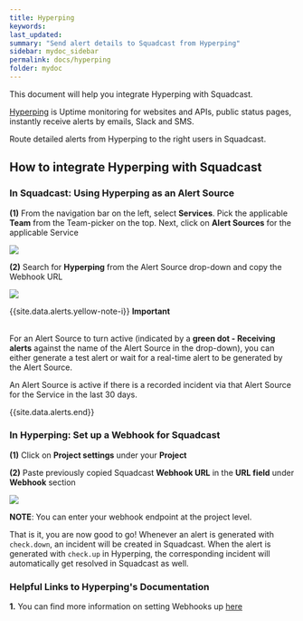 ```yaml
---
title: Hyperping
keywords: 
last_updated: 
summary: "Send alert details to Squadcast from Hyperping"
sidebar: mydoc_sidebar
permalink: docs/hyperping
folder: mydoc
---
```


This document will help you integrate Hyperping with Squadcast.

[Hyperping](https://hyperping.io/) is Uptime monitoring for websites and APIs, public status pages, instantly receive alerts by emails, Slack and SMS.

Route detailed alerts from Hyperping to the right users in Squadcast.

## How to integrate Hyperping with Squadcast

### In Squadcast: Using Hyperping as an Alert Source

**(1)** From the navigation bar on the left, select **Services**. Pick the applicable **Team** from the Team-picker on the top. Next, click on **Alert Sources** for the applicable Service

![](images/alert_source_1.png)

**(2)** Search for **Hyperping** from the Alert Source drop-down and copy the Webhook URL

![](images/hyperping_1.png)

{{site.data.alerts.yellow-note-i}}
<b>Important</b><br/><br/>
<p>For an Alert Source to turn active (indicated by a <b>green dot - Receiving alerts</b> against the name of the Alert Source in the drop-down), you can either generate a test alert or wait for a real-time alert to be generated by the Alert Source.</p>
<p>An Alert Source is active if there is a recorded incident via that Alert Source for the Service in the last 30 days.</p>
{{site.data.alerts.end}}

### In Hyperping: Set up a Webhook for Squadcast


**(1)** Click on **Project settings** under your **Project**

**(2)** Paste previously copied Squadcast **Webhook URL** in the **URL field** under **Webhook** section

![](images/hyperping_2.png)

**NOTE**: You can enter your webhook endpoint at the project level.

That is it, you are now good to go! Whenever an alert is generated with `check.down`, an incident will be created in Squadcast. When the alert is generated with `check.up` in Hyperping, the corresponding incident will automatically get resolved in Squadcast as well.

### Helpful Links to Hyperping's Documentation

**1.** You can find more information on setting Webhooks up [here](https://hyperping.io/docs/integrations/webhooks)